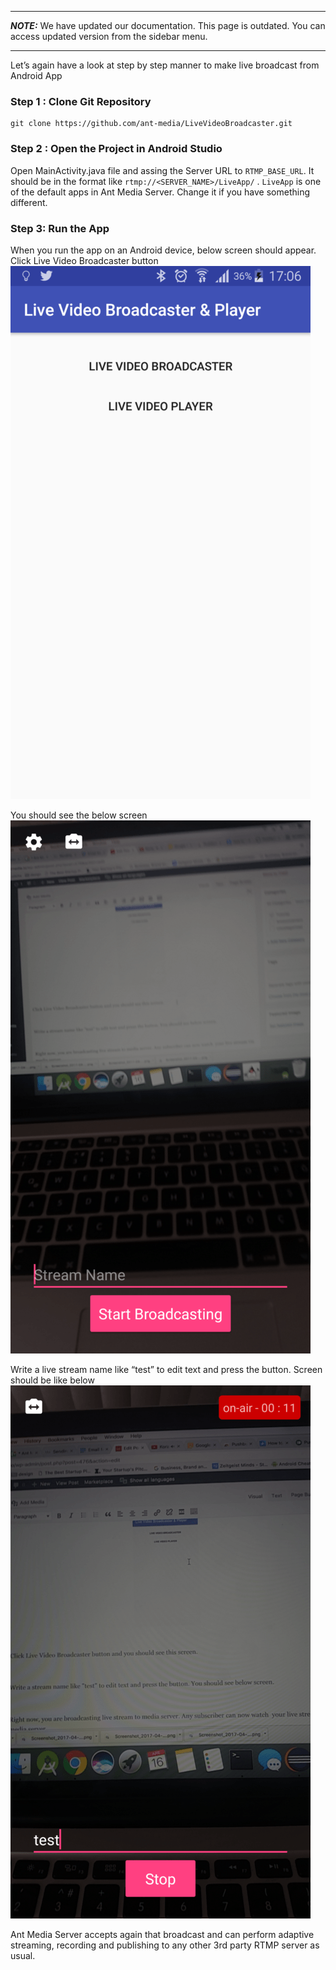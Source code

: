 ***
**_NOTE:_** We have updated our documentation. This page is outdated. You can access updated version from the sidebar menu.
***
Let’s again have a look at step by step manner to make live broadcast from Android App

### Step 1 : Clone Git Repository 

```
git clone https://github.com/ant-media/LiveVideoBroadcaster.git
```

### Step 2 : Open the Project in Android Studio

Open MainActivity.java file and assing the Server URL to `RTMP_BASE_URL`. It should be in the format like
 `rtmp://<SERVER_NAME>/LiveApp/` . `LiveApp` is one of the default apps in Ant Media Server. Change it if you have something different. 
 
### Step 3: Run the App
When you run the app on an Android device, below screen should appear. Click Live Video Broadcaster button
<br/>
![Live Video broadcaster Main Activity](images/android_live_broadcaster_main_activity.png)

You should see the below screen
<br/>
![Open Video Broadcaster](images/android_mobile_live_video_broadcaster.png)


Write a live stream name like “test” to edit text and press the button. Screen should be like below
<br/>
![Android Live Broadcasting with RTMP](images/android_mobile_broadcasting.png)


Ant Media Server accepts again that broadcast and can perform adaptive streaming, recording and publishing to any other 3rd party RTMP server as usual.